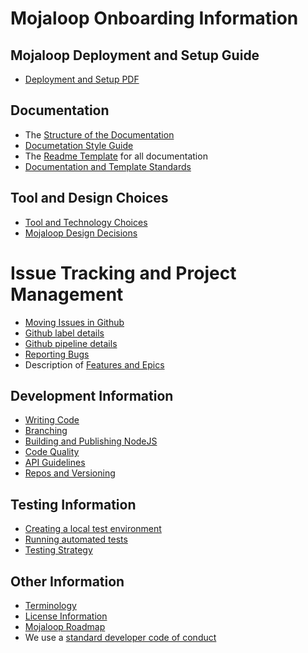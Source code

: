 # Mojaloop Onboarding Information

## Mojaloop Deployment and Setup Guide
* [Deployment and Setup PDF](https://github.com/mojaloop/docs/blob/develop/WorkShops/Presentations/Mojaloop_Phase2_Wrap-up_Deployment-Day3_V2.0-published.pdf)

## Documentation
* The [Structure of the Documentation](Structure-of-the-Documentation.md)
* [Documetation Style Guide](Documentation-Style-Guide.md)
* The [Readme Template](README-Template.md) for all documentation
* [Documentation and Template Standards](Documentation-and-Template-Standards.md)

## Tool and Design Choices
* [Tool and Technology Choices](Tools-technology-and-process-choices.md)
* [Mojaloop Design Decisions](Decision-Items.md)

# Issue Tracking and Project Management
* [Moving Issues in Github](Moving-issues-from-docs-to-another-repo.md)
* [Github label details](GitHub-Labels.md)
* [Github pipeline details](pipeline.md)
* [Reporting Bugs](Reporting-Bugs.md)
* Description of [Features and Epics](Scenarios-and-Epics.md)

## Development Information
* [Writing Code](Writing-Code.md)
* [Branching](branching-Strategy.md)
* [Building and Publishing NodeJS](Build-and-Publish-NodeJS.md)
* [Code Quality](Code-Quality-Metrics.md)
* [API Guidelines](Pragmatic-REST-Guidelines.md)
* [Repos and Versioning](Repos-and-versioning.md)

## Testing Information
* [Creating a local test environment](https://github.com/mojaloop/interop-devops/blob/master/README.md)
* [Running automated tests](https://github.com/mojaloop/Docs#system-wide-testing)
* [Testing Strategy](Testing-strategy.md)

## Other Information
* [Terminology](terminology.md)
* [License Information](License.md)
* [Mojaloop Roadmap](roadmap.md)
* We use a [standard developer code of conduct](https://www.contributor-covenant.org/version/1/4/code-of-conduct.html)


